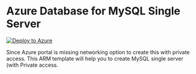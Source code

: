 # Azure Database for MySQL Single Server
[![Deploy to Azure](https://aka.ms/deploytoazurebutton)](https://portal.azure.com/#create/Microsoft.Template/uri/https%3A%2F%2Fraw.githubusercontent.com%2Frahir-ui%2FAzure-Database-for_MySQL-Single-Server%2Fmain%2Fmysql-single-server-deploy.json)

Since Azure portal is missing networking option to create this with private access. This ARM template will help you to create MySQL single server (with Private access.
